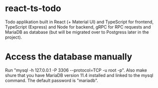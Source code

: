 # react-ts-todo
Todo applikation built in React (+ Material UI) and TypeScript for frontend, TypeScript (Express) and Node for backend, gRPC for RPC requests and MariaDB as database (but will be migrated over to Postgress later in the project). 

# Access the database manually
Run "mysql -h 127.0.0.1 -P 3306 --protocol=TCP -u root -p". Also make shure that you have MariaDB version 11.4 installed and linked to the mysql command. 
The default password is "mariadb". 
